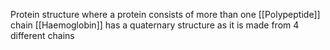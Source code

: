 Protein structure where a protein consists of more than one [[Polypeptide]] chain
[[Haemoglobin]] has a quaternary structure as it is made from 4 different chains